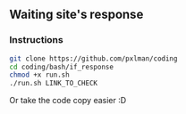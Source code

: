 ## Waiting site's response

### Instructions

```bash
git clone https://github.com/pxlman/coding
cd coding/bash/if_response
chmod +x run.sh
./run.sh LINK_TO_CHECK
```

Or take the code copy easier :D
